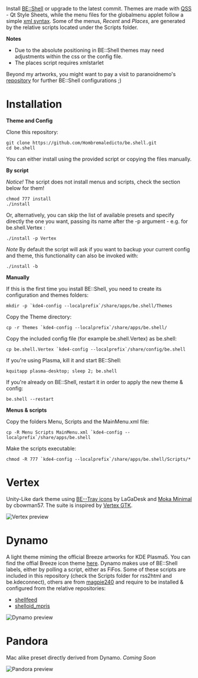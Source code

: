 Install [BE::Shell](http://sourceforge.net/p/be-shell/code/ci/master/tree/) or upgrade to the latest commit.
Themes are made with [QSS](http://qt-project.org/doc/qt-4.8/stylesheet-reference.html) - Qt Style Sheets, while the menu files for the globalmenu applet follow a simple [xml syntax](http://sourceforge.net/p/be-shell/wiki/Menu%20reference/).
Some of the menus, *Recent* and *Places*, are generated by the relative scripts located under the Scripts folder.

**Notes** 

- Due to the absolute positioning in BE::Shell themes may need adjustments within the css or the config file.
- The places script requires xmlstarlet

Beyond my artworks, you might want to pay a visit to paranoidnemo's [repository](https://github.com/ParanoidNemo/archlinux) for further BE::Shell configurations ;)

Installation
======

**Theme and Config**

Clone this repository:

    git clone https://github.com/Hombremaledicto/be.shell.git
    cd be.shell
    
You can either install using the provided script or copying the files manually.
   
**By script**

*Notice!* The script does not install menus and scripts, check the section below for them!

    chmod 777 install
    ./install
    
Or, alternatively, you can skip the list of available presets and specify directly the one you want, passing its name after the -p argument - e.g. for be.shell.Vertex :

    ./install -p Vertex
    
*Note* By default the script will ask if you want to backup your current config and theme, this functionality can also be invoked with:

    ./install -b
    
 **Manually**
 
If this is the first time you install BE::Shell, you need to create its configuration and themes folders:

    mkdir -p `kde4-config --localprefix`/share/apps/be.shell/Themes
 
Copy the Theme directory: 

    cp -r Themes `kde4-config --localprefix`/share/apps/be.shell/

Copy the included config file (for example be.shell.Vertex) as be.shell:

    cp be.shell.Vertex `kde4-config --localprefix`/share/config/be.shell
   
If you're using Plasma, kill it and start BE::Shell:

    kquitapp plasma-desktop; sleep 2; be.shell
    
If you're already on BE::Shell, restart it in order to apply the new theme & config:

    be.shell --restart
   
   
**Menus & scripts** 

Copy the folders Menu, Scripts and the MainMenu.xml file:

    cp -R Menu Scripts MainMenu.xml `kde4-config --localprefix`/share/apps/be.shell
  
Make the scripts executable:

    chmod -R 777 `kde4-config --localprefix`/share/apps/be.shell/Scripts/*


Vertex
======

Unity-Like dark theme using [BE--Tray icons](http://be-desk.deviantart.com/art/Be-Tray-Icons-16px-364645083) by LaGaDesk and [Moka Minimal](http://cbowman57.deviantart.com/art/Moka-Minimal-and-Faba-Minimal-Icon-Sets-482927307) by cbowman57.
The suite is inspired by [Vertex GTK](http://horst3180.deviantart.com/art/Vertex-Theme-470663601).


![Vertex preview](https://lh5.googleusercontent.com/-h83zA_HCRVQ/VGYMxGGvQOI/AAAAAAAAC7I/eNZRGMB8qW4/w1058-h595-no/schermata662.png "Vertex")

Dynamo
======

A light theme miming the official Breeze artworks for KDE Plasma5. You can find the offial Breeze icon theme [here](https://github.com/NitruxSA/plasma-next-icons).
Dynamo makes use of BE::Shell labels, either by polling a script, either as FiFos. Some of these scripts are included in this repository (check the Scripts folder for rss2html and be.kdeconnect), others are from [magpie240](https://github.com/magpie240) and require to be installed & configured from the relative repositories:

- [shellfeed](https://github.com/magpie240/shellfeed)
- [shelloid_mpris](https://github.com/magpie240/shelloid_mpris)

![Dynamo preview](https://raw.githubusercontent.com/Hombremaledicto/be.shell/master/Pictures/Dynamo.png "Dynamo")

Pandora
======

Mac alike preset directly derived from Dynamo.
*Coming Soon*

![Pandora preview](https://raw.githubusercontent.com/Hombremaledicto/be.shell/master/Pictures/Pandora.png "Pandora")
